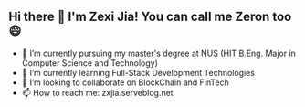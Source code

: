 ## Hi there 👋 I'm Zexi Jia! You can call me Zeron too 😄

- 🔭 I’m currently pursuing my master's degree at NUS (HIT B.Eng. Major in Computer Science and Technology)
- 🌱 I’m currently learning Full-Stack Development Technologies
- 👯 I’m looking to collaborate on BlockChain and FinTech
- 📫 How to reach me: zxjia.serveblog.net

<!--
**KeepAndWin/KeepAndWin** is a ✨ _special_ ✨ repository because its `README.md` (this file) appears on your GitHub profile.

Here are some ideas to get you started:

- 🤔 I’m looking for help with ...
- 💬 Ask me about ...

- 😄 Pronouns: ...
- ⚡ Fun fact: ...
-->
